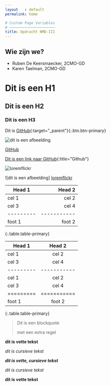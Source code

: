 ```yaml
---
layout   : default
permalink: home

# Custom Page Variables
# ─────────────────────
title: Opdracht NMD-III
---
```


Wie zijn we?
------------

 - Ruben De Keersmaecker, 2CMO-GD
 - Karen Taelman, 2CMO-GD


# Dit is een H1
## Dit is een H2
### Dit is een H3


Dit is [GitHub](https://github.com){:target="_parent"}{:.btn.btn-primary}

![dit is een afbeelding](https://loremflickr.com/320/240")

[GitHub][]

[Dit is een link naar GitHub][GitHub]{:title="Github"}

[GitHub]:https://github.com 

[loremflickr]:https://loremflickr.com/320/240"

![loremflickr][]

![dit is een afbeelding] [loremflickr]


|Head 1   | Head 2    |
|---------|-----------:|
| cel 1   | cel 2     |
| cel 3   | cel 4     |
|---------|-----------|
| foot 1  | foot 2    |
{:.table.table-primary}

|Head 1   | Head 2    |
|---------|:---------:|
| cel 1   | cel 2     |
| cel 3   | cel 4     |
|---------|-----------|
| cel 1   | cel 2     |
| cel 3   | cel 4     |
|=========|===========|
| foot 1  | foot 2    |
{:.table.table-primary}

> Dit is een blockquote
>
> met een extra regel

**dit is vette tekst**

*dit is cursieve tekst*

***dit is vette, cursieve tekst***

_dit is cursieve tekst_

__dit is vette tekst__
